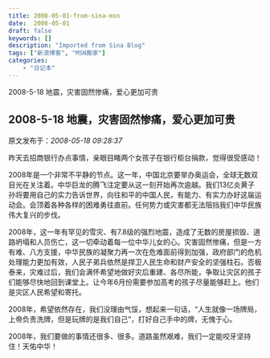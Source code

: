 ```yaml
---
title: 2008-05-01-from-sina-msn
date:  2008-05-01
draft: false
keywords: []
description: "Imported from Sina Blog"
tags: ["新浪博客", "MSN搬家"]
categories: 
    - "日记本"
---
```

2008-5-18 地震，灾害固然惨痛，爱心更加可贵
## 2008-5-18 地震，灾害固然惨痛，爱心更加可贵

 原文发布于：*2008-05-18 09:28:37*

   昨天去招商银行办点事情，亲眼目睹两个女孩子在银行柜台捐款，觉得很受感动！

2008年是一个非常不平静的节点。这一年，中国北京要举办奥运会，全球无数双目光在关注着。中华巨龙的腾飞注定要从这一刻开始再次逾越。我们13亿炎黄子孙将要用自己的实力告诉世界，向往和平的中国人民，有能力、有实力办好这届运动会。会顶着各种各样的困难勇往直前。任何势力或灾害都无法阻挡我们中华民族伟大复兴的步伐。

  
2008年，这一年有罕见的雪灾、有7.8级的强烈地震，造成了无数的房屋损毁、道路坍塌和人员伤亡，这一切牵动着每一位中华儿女的心。灾害固然惨痛，但是一方有难、八方支援，中华民族的凝聚力再一次在危难面前得到加强，政府部门的危机处理能力更加有效，人民子弟兵依然是捍卫人民生命和财产安全的坚强柱石。否极泰来，灾难过后，我们会满怀希望地做好灾后重建、各尽所能，争取让灾区的孩子们能够尽快地回到课堂上。让今年6月份需要参加高考的孩子尽量能够赶上。他们是灾区人民希望和寄托。

   2008年，希望依然存在，我们没理由气馁，想起来一句话，“人生就像一场牌局，上帝负责洗牌，但是玩牌的是我们自己”，打好自己手中的牌，无愧于心。  

   2008年，我们要做的事情还很多、很多。道路虽然艰难，我们一定能咬牙坚持住！天佑中华！

 

 


